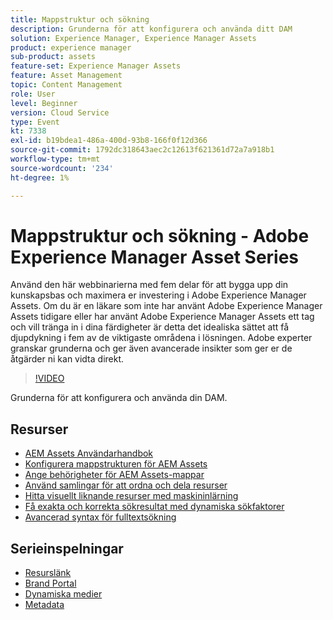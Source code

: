 ```yaml
---
title: Mappstruktur och sökning
description: Grunderna för att konfigurera och använda ditt DAM
solution: Experience Manager, Experience Manager Assets
product: experience manager
sub-product: assets
feature-set: Experience Manager Assets
feature: Asset Management
topic: Content Management
role: User
level: Beginner
version: Cloud Service
type: Event
kt: 7338
exl-id: b19bdea1-486a-400d-93b8-166f0f12d366
source-git-commit: 1792dc318643aec2c12613f621361d72a7a918b1
workflow-type: tm+mt
source-wordcount: '234'
ht-degree: 1%

---
```


# Mappstruktur och sökning - Adobe Experience Manager Asset Series

Använd den här webbinarierna med fem delar för att bygga upp din kunskapsbas och maximera er investering i Adobe Experience Manager Assets. Om du är en läkare som inte har använt Adobe Experience Manager Assets tidigare eller har använt Adobe Experience Manager Assets ett tag och vill tränga in i dina färdigheter är detta det idealiska sättet att få djupdykning i fem av de viktigaste områdena i lösningen. Adobe experter granskar grunderna och ger även avancerade insikter som ger er de åtgärder ni kan vidta direkt.

>[!VIDEO](https://video.tv.adobe.com/v/332135/?quality=12&learn=on&hidetitle=true)

Grunderna för att konfigurera och använda din DAM.

## Resurser

* [AEM Assets Användarhandbok](https://experienceleague.adobe.com/docs/experience-manager-65/assets/home.html)
* [Konfigurera mappstrukturen för AEM Assets](https://experienceleague.adobe.com/docs/experience-manager-learn/assets/configuring/baseline-folders.html)
* [Ange behörigheter för AEM Assets-mappar](https://experienceleague.adobe.com/docs/experience-manager-learn/assets/configuring/baseline-permissions.html)
* [Använd samlingar för att ordna och dela resurser](https://experienceleague.adobe.com/docs/experience-manager-learn/assets/search-and-discovery/collections.html)
* [Hitta visuellt liknande resurser med maskininlärning](https://experienceleague.adobe.com/docs/experience-manager-learn/assets/search-and-discovery/search.html)
* [Få exakta och korrekta sökresultat med dynamiska sökfaktorer](https://experienceleague.adobe.com/docs/experience-manager-learn/assets/search-and-discovery/search.html)
* [Avancerad syntax för fulltextsökning](https://experienceleague.adobe.com/docs/experience-manager-64/assets/using/gql-search.html?lang=en#using)

## Serieinspelningar

* [Resurslänk](asset-link.md)
* [Brand Portal](brand-portal.md)
* [Dynamiska medier](dynamic-media.md)
* [Metadata](metadata.md)
